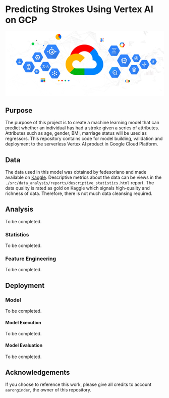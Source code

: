 # Predicting Strokes Using Vertex AI on GCP

![github-header](static/github_header.jpeg)

## Purpose
The purpose of this project is to create a machine learning model that can predict whether an individual has had a stroke given a series of attributes. Attributes such as age, gender, BMI, marriage status will be used as regressors. This repository contains code for model building, validation and deployment to the serverless Vertex AI product in Google Cloud Platform.
## Data
The data used in this model was obtained by fedesoriano and made available on [Kaggle](https://www.kaggle.com/fedesoriano/stroke-prediction-dataset). Descriptive metrics about the data can be views in the `./src/data_analysis/reports/descriptive_statistics.html` report. The data quality is rated as gold on Kaggle which signals high-quality and richness of data. Therefore, there is not much data cleansing required.

## Analysis
To be completed.

### Statistics
To be completed.


### Feature Engineering
To be completed.

## Deployment

### Model
To be completed.

#### Model Execution
To be completed.

#### Model Evaluation
To be completed.

## Acknowledgements
If you choose to reference this work, please give all credits to account `aaronginder`, the owner of this repository.